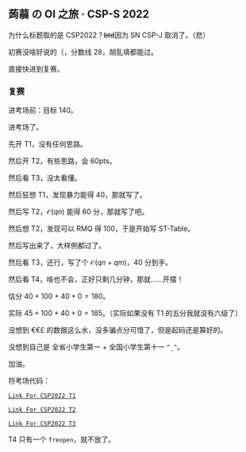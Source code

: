 ## 蒟蒻 の OI 之旅 · CSP-S 2022

为什么标题取的是 CSP2022？~~btd~~因为 SN CSP-J 取消了。（悲）

初赛没啥好说的（，分数线 $28$，胡乱填都能过。

直接快进到复赛。

### 复赛

进考场前：目标 $140$。

进考场了。

先开 $\text{T1}$，没有任何思路。

然后开 $\text{T2}$，有些思路，会 $60\text{pts}$。

然后看 $\text{T3}$，没太看懂。

然后狂想 $\text{T1}$，发现暴力能得 $40$，那就写了。

然后写 $\text{T2}$，$\mathcal{O}(qn)$ 能得 $60$ 分，那就写了吧。

然后想 $\text{T2}$，发现可以 $\text{RMQ}$ 得 $100$，于是开始写 $\text {ST-Table}$。

然后写出来了，大样例都过了。

然后看 $\text{T3}$，还行，写了个 $\mathcal{O}(qn + qm)$，$40$ 分到手。

然后看 $\text{T4}$，啥也不会，正好只剩几分钟，那就……开摆！

估分 $40 + 100 + 40 + 0 = 180$。

实际 $45 + 100 + 40 + 0 = 185$。（实际如果没有 $\text{T1}$ 的五分我就没有六级了）

没想到 €€£ 的数据这么水，没多骗点分可惜了，但是起码还是算好的。

没想到自己是 全省小学生第一 + 全国小学生第十一 `^_^`。

加油。

符考场代码：

[$\texttt{Link For CSP2022 T1}$](https://www.luogu.com.cn/paste/upufc5iu)

[$\texttt{Link For CSP2022 T2}$](https://www.luogu.com.cn/paste/d3uuqmg1)

[$\texttt{Link For CSP2022 T3}$](https://www.luogu.com.cn/paste/e7iujxpt)

T4 只有一个 `freopen`，就不放了。